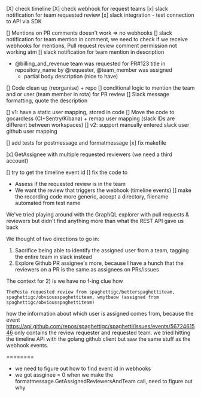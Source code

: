 [X] check timeline
[X] check webhook for request teams
[x] slack notification for team requested review
[x] slack integration - test connection to API via SDK

[] Mentions on PR comments doesn't work => no webhooks
[] slack notification for team mention in comment,  we need to check if we receive webhooks for mentions, Pull request review comment permission not working atm
[] slack notification for team mention in description


- @billing_and_revenue team was requested for PR#123 title in repository_name by @requester, @team_member was assigned
  - partial body description (nice to have)

[] Code clean up (reorganise) + repo
[] conditional logic to mention the team and or user (team member in rota) for PR review
[] Slack message formatting, quote the description

[] v1: have a static user mapping, stored in code
[] Move the code to gocardless (CI+Sentry/Kibana) + remap user mapping (slack IDs are different between workspaces)
[] v2: support manually entered slack user github user mapping

[] add tests for postmessage and formatmessage
[x] fix makefile

[x] GetAssignee with multiple requested reviewers (we need a third account)

[] try to get the timeline event id
[] fix the code to
  - Assess if the requested review is in the team
  - We want the review that triggers the webhook (timeline events)
[] make the recording code more generic, accept a directory, filename automated from test name

We've tried playing around with the GraphQL explorer with pull requests & reviewers but didn't find anything more than what the REST API gave us back

We thought of two directions to go in:
1) Sacrifice being able to identify the assigned user from a team, tagging the entire team in slack instead
2) Explore Github PR assignee's more, because I have a hunch that the reviewers on a PR is the same as assignees on PRs/issues

The context for 2) is we have no f-ing clue how 
```
ThePesta requested review from spaghettigc/betterspaghettiteam, spaghettigc/obviousspaghettiteam, wmytbaow (assigned from spaghettigc/obviousspaghettiteam)
```
how the information about which user is assigned comes from, because the event https://api.github.com/repos/spaghettigc/spaghetti/issues/events/5672461546 only contains the review requester and requested team.
we tried hitting the timeline API with the golang github client but saw the same stuff as the webhook events.

========
- we need to figure out how to find event id in webhooks
- we got assginee = 0 when we make the formatmessage.GetAssignedReviewersAndTeam call, need to figure out why